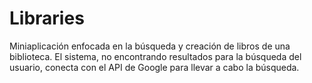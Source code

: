 # Libraries
Miniaplicación enfocada en la búsqueda y creación de libros de una biblioteca.  El sistema, no encontrando resultados para la búsqueda del usuario, conecta con el API de Google para llevar a cabo la búsqueda.
